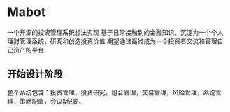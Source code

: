 # Mabot
一个开源的投资管理系统想法实现
基于日常接触到的金融知识，沉淀为一个个人理财管理系统，研究和创造投资价值
期望通过最终成为一个投资者交流和管理自己资产的平台
## 开始设计阶段
整个系统包含：投资管理，投资研究，组合管理，交易管理，风险管理，系统管理，策略配置，会议&纪要。
